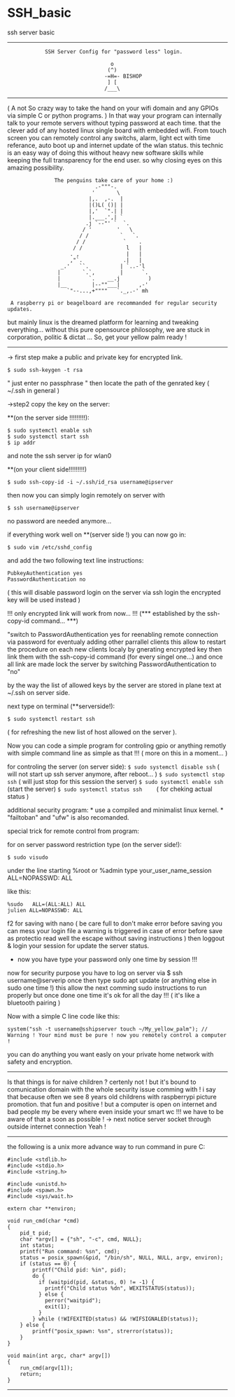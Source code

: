 # SSH_basic
ssh server  basic

*****************************************************************************
                SSH Server Config for "password less" login. 
                           
                                     o
                                    (^)
                                   -=H=- BISHOP
                                    ] [
                                   /___\
  
*****************************************************************************
( A not So crazy way to take the hand on your wifi domain and any GPIOs via
                     simple C or python programs. )
 In that way your program can internally talk to your remote servers without 
 typing password at each time.
 that the clever add of any hosted linux single board with embedded wifi. 
 From touch screen you can remotely control any switchs, alarm, light ect
 with time referance, auto boot up and internet update of the wlan status.
 this technic is an easy way of doing this without heavy new software skills 
 while keeping the full transparency for the end user. so why closing eyes 
 on this amazing possibility. 

                   The penguins take care of your home :)
                                .-"""-.
                               '       \
                              |,.  ,-.  |
                              |()L( ()| |
                              |,'  `".| |
                              |.___.',| `
                             .j `--"' `  `.
                            / '        '   \
                           / /          `   `.
                          / /            `    .
                         / /              l   |
                        . ,               |   |
                        ,"`.             .|   |
                     _.'   ``.          | `..-'l
                    |       `.`,        |      `.
                    |         `.    __.j         )
                    |__        |--""___|      ,-'
                       `"--...,+""""   `._,.-' mh
		 
     A raspberry pi or beagelboard are recommanded for regular security updates.
but mainly linux is the dreamed platform for learning and tweaking everything...
without this pure opensource philosophy, we are stuck in corporation, politic & dictat ... 
                    So, get your yellow palm ready !
***********************************************************************************

-> first step make a public and private key for encrypted link.
```
$ sudo ssh-keygen -t rsa
```
" just enter no passphrase
" then locate the path of the genrated key ( ~/.ssh in general )

->step2 copy the key on the server:

**(on the server side !!!!!!!!!):
```
$ sudo systemctl enable ssh 
$ sudo systemctl start ssh 
$ ip addr 
```
and note the ssh server ip for wlan0

**(on your client side!!!!!!!!!)
```
$ sudo ssh-copy-id -i ~/.ssh/id_rsa username@ipserver
```
then now you can simply login remotely on server with 
```
$ ssh username@ipserver 
```
no password are needed anymore...

if everything work well 
on **(server side !) you can now go in:
```
$ sudo vim /etc/sshd_config 
```
and add the two following text line instructions:
```
PubkeyAuthentication yes
PasswordAuthentication no
```
( this will disable password login on the server via ssh login the 
encrypted key will be used instead )

!!! only encrypted link will work from now... !!!
(*** established by the ssh-copy-id command... ***)

"switch to PasswordAuthentication yes for reenabling remote connection via 
password for eventualy adding other parrallel clients this allow to restart
the procedure on each new clients localy by gnerating encrypted key
then link them with the ssh-copy-id command (for every singel one...)
and once all link are made lock the server by switching 
PasswordAuthentication to "no"

by the way the list of allowed keys by the server are stored in plane text 
at ~/.ssh on server side.

next type on terminal (**serverside!):
```
$ sudo systemctl restart ssh
```
( for refreshing the new list of host allowed on the server ).

Now you can code a simple program for controling gpio or anything remotly with 
simple command line as simple as that !!! (  more on this in a moment... )

for controling the server (on server side):
	```
	$ sudo systemctl disable ssh
        ```
	( will not start up ssh server anymore, after reboot... )
	```
	$ sudo systemctl stop ssh
	```
	( will just stop for this session the server)
	```
	$ sudo systemctl enable ssh
	```
	(start the server)
	```
	$ sudo systemctl status ssh    
        ```
	( for cheking actual status )

additional security program:
        * use a compiled and minimalist linux kernel.
	* "failtoban" and "ufw" is also recomanded.
	
special trick for remote control from program:

for on server password restriction type (on the server side!):
```
$ sudo visudo 
```
under the line starting %root or %admin type
your_user_name_session ALL=NOPASSWD: ALL

like this:
```
%sudo   ALL=(ALL:ALL) ALL
julien ALL=NOPASSWD: ALL
```
f2 for saving with nano ( be care full to don't make error before saving you can mess your login file
a warning is triggered in case of error before save as protectio read well the escape without saving instructions )
then loggout & login your session for update the server status.

* now you have type your password only one time by session !!!

now for security purpose you have to log on server via $ ssh username@serverip 
once then type sudo apt update (or anything else in sudo one time !) 
this allow the next comming sudo instructions to run properly 
but once done one time it's ok for all the day !!! ( it's like a bluetooth pairing )

Now with a simple C line code like this:
```
system("ssh -t username@sshipserver touch ~/My_yellow_palm"); // Warning ! Your mind must be pure ! now you remotely control a computer !
```
you can do anything you want easly on your private home network with safety and encryption. 

***********************************************************************************
Is that things is for naive children ? certenly not ! but 
it's bound to comunication domain with the whole security issue comming with ! 
i say that because often we see 8 years old childrens with raspberrypi picture promotion. 
that fun and positive ! but a computer is open on internet and bad people my 
be every where even inside your smart wc !!! we have to be aware of that a soon as 
possible !   -> next notice server socket through outside internet connection Yeah !
***********************************************************************************

the following is a unix more advance way to run command in pure C:
```
#include <stdlib.h>
#include <stdio.h>
#include <string.h>

#include <unistd.h>
#include <spawn.h>
#include <sys/wait.h>

extern char **environ;

void run_cmd(char *cmd)
{
    pid_t pid;
    char *argv[] = {"sh", "-c", cmd, NULL};
    int status;
    printf("Run command: %sn", cmd);
    status = posix_spawn(&pid, "/bin/sh", NULL, NULL, argv, environ);
    if (status == 0) {
        printf("Child pid: %in", pid);
        do {
          if (waitpid(pid, &status, 0) != -1) {
            printf("Child status %dn", WEXITSTATUS(status));
          } else {
            perror("waitpid");
            exit(1);
          }
        } while (!WIFEXITED(status) && !WIFSIGNALED(status));
    } else {
        printf("posix_spawn: %sn", strerror(status));
    }
}

void main(int argc, char* argv[])
{
    run_cmd(argv[1]);
    return;
}
```
******************************************************************************
